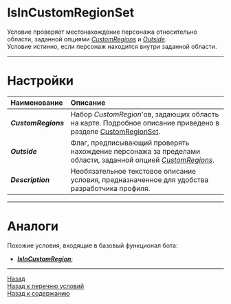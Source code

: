 # **IsInCustomRegionSet**

Условие проверяет местонахождение персонажа относительно области, заданной опциями [*CustomRegions*](#ref-CustomRegions) и [*Outside*](#ref-Outside).<br/>
Условие истинно, если персонаж находится внутри заданной области.

---

# **Настройки**

| **Наименование** | **Описание** 
|:-----------------|:-------------
|<a name ="ref-CustomRegions">***CustomRegions***</a> | Набор *CustomRegion*'ов, задающих область на карте. Подробное описание приведено в разделе [CustomRegionSet](../../General/CustomRegionSet-RU.md).
|<a name ="ref-Outside">***Outside***</a>| Флаг, предписывающий проверять нахождение персонажа за пределами области, заданной опцией [*CustomRegions*](#ref-CustomRegions). 
|<a name ="ref-Description">***Description***</a>| Необязательное текстовое описание условия, предназначенное для удобства разработчика профиля.



---

# **Аналоги**
Похожие условия, входящие в базовый функционал бота:
- [***IsInCustomRegion***](https://www.neverwinter-bot.com/forums/viewtopic.php?p=43910#p43910);

---

<a href="javascript:history.back()">Назад</a>  
[Назад к перечню условий](../EntityTools-QuesterExtensions-RU.md#ref-Conditions)  
[Назад к содержанию](../../index.md)